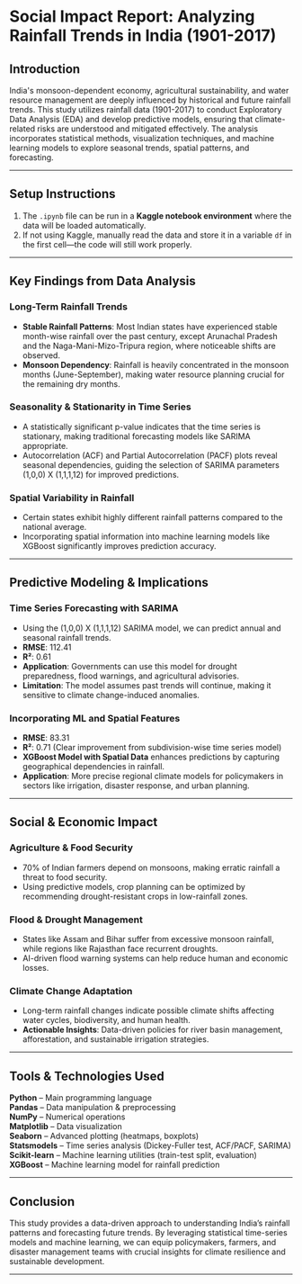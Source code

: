 # Social Impact Report: Analyzing Rainfall Trends in India (1901-2017)

## Introduction
India's monsoon-dependent economy, agricultural sustainability, and water resource management are deeply influenced by historical and future rainfall trends. This study utilizes rainfall data (1901-2017) to conduct Exploratory Data Analysis (EDA) and develop predictive models, ensuring that climate-related risks are understood and mitigated effectively. The analysis incorporates statistical methods, visualization techniques, and machine learning models to explore seasonal trends, spatial patterns, and forecasting.

---

## Setup Instructions
1. The `.ipynb` file can be run in a **Kaggle notebook environment** where the data will be loaded automatically.
2. If not using Kaggle, manually read the data and store it in a variable `df` in the first cell—the code will still work properly.

---

## Key Findings from Data Analysis

### Long-Term Rainfall Trends
- **Stable Rainfall Patterns**: Most Indian states have experienced stable month-wise rainfall over the past century, except Arunachal Pradesh and the Naga-Mani-Mizo-Tripura region, where noticeable shifts are observed.
- **Monsoon Dependency**: Rainfall is heavily concentrated in the monsoon months (June-September), making water resource planning crucial for the remaining dry months.

### Seasonality & Stationarity in Time Series
- A statistically significant p-value indicates that the time series is stationary, making traditional forecasting models like SARIMA appropriate.
- Autocorrelation (ACF) and Partial Autocorrelation (PACF) plots reveal seasonal dependencies, guiding the selection of SARIMA parameters (1,0,0) X (1,1,1,12) for improved predictions.

### Spatial Variability in Rainfall
- Certain states exhibit highly different rainfall patterns compared to the national average.
- Incorporating spatial information into machine learning models like XGBoost significantly improves prediction accuracy.

---

## Predictive Modeling & Implications

### Time Series Forecasting with SARIMA
- Using the (1,0,0) X (1,1,1,12) SARIMA model, we can predict annual and seasonal rainfall trends.
- **RMSE**: 112.41
- **R²**: 0.61
- **Application**: Governments can use this model for drought preparedness, flood warnings, and agricultural advisories.
- **Limitation**: The model assumes past trends will continue, making it sensitive to climate change-induced anomalies.

### Incorporating ML and Spatial Features
- **RMSE**: 83.31
- **R²**: 0.71 (Clear improvement from subdivision-wise time series model)
- **XGBoost Model with Spatial Data** enhances predictions by capturing geographical dependencies in rainfall.
- **Application**: More precise regional climate models for policymakers in sectors like irrigation, disaster response, and urban planning.

---

## Social & Economic Impact

### Agriculture & Food Security
- 70% of Indian farmers depend on monsoons, making erratic rainfall a threat to food security.
- Using predictive models, crop planning can be optimized by recommending drought-resistant crops in low-rainfall zones.

### Flood & Drought Management
- States like Assam and Bihar suffer from excessive monsoon rainfall, while regions like Rajasthan face recurrent droughts.
- AI-driven flood warning systems can help reduce human and economic losses.

### Climate Change Adaptation
- Long-term rainfall changes indicate possible climate shifts affecting water cycles, biodiversity, and human health.
- **Actionable Insights**: Data-driven policies for river basin management, afforestation, and sustainable irrigation strategies.

---

## Tools & Technologies Used
**Python** – Main programming language  
**Pandas** – Data manipulation & preprocessing  
**NumPy** – Numerical operations  
**Matplotlib** – Data visualization  
**Seaborn** – Advanced plotting (heatmaps, boxplots)  
**Statsmodels** – Time series analysis (Dickey-Fuller test, ACF/PACF, SARIMA)  
**Scikit-learn** – Machine learning utilities (train-test split, evaluation)  
**XGBoost** – Machine learning model for rainfall prediction  


---

## Conclusion
This study provides a data-driven approach to understanding India’s rainfall patterns and forecasting future trends. By leveraging statistical time-series models and machine learning, we can equip policymakers, farmers, and disaster management teams with crucial insights for climate resilience and sustainable development.


---



